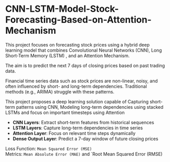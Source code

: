 # CNN-LSTM-Model-Stock-Forecasting-Based-on-Attention-Mechanism

This project focuses on forecasting stock prices using a hybrid deep learning model that combines Convolutional Neural Networks (CNN), Long Short-Term Memory (LSTM) , and an Attention Mechanism.

The aim is to predict the next 7 days of closing prices based on past trading data.


Financial time series data such as stock prices are non-linear, noisy, and often influenced by short- and long-term dependencies. Traditional methods (e.g., ARIMA) struggle with these patterns.

This project proposes a deep learning solution capable of Capturing short-term patterns using CNN, Modeling long-term dependencies using stacked LSTMs and focus on important timesteps using Attention

- **CNN Layers**: Extract short-term features from historical sequences
- **LSTM Layers**: Capture long-term dependencies in time series
- **Attention Layer**: Focus on relevant time steps dynamically
- **Dense Output Layer**: Predict a 7-day window of future closing prices

Loss Function: `Mean Squared Error (MSE)`  
Metrics: `Mean Absolute Error (MAE)` and `Root Mean Squared Error (RMSE)
